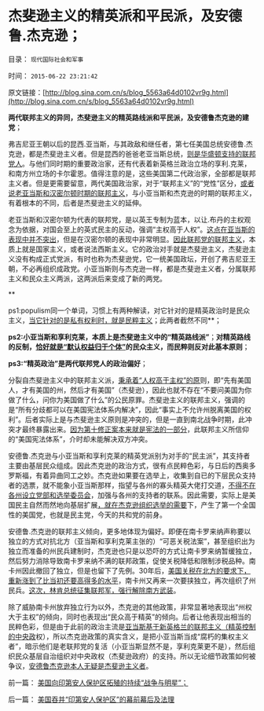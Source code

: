 # 杰斐逊主义的精英派和平民派，及安德鲁.杰克逊；

目录： `现代国际社会和军事` 

时间： `2015-06-22 23:21:42` 

原文链接：[http://blog.sina.com.cn/s/blog_5563a64d0102vr9g.html](http://blog.sina.com.cn/s/blog_5563a64d0102vr9g.html)

**两代联邦主义的异同，杰斐逊主义的精英路线派和平民派，及安德鲁杰克逊的建党**；

弗吉尼亚王朝以后的昆西.亚当斯，与其政敌和继任者，第七任美国总统安德鲁.杰克逊，都是杰斐逊主义者。但是昆西的爸爸老亚当斯总统，[则是华盛顿支持的联邦党人](../../../2015/4/11/《联邦党人文集》，美国的联邦党，联邦主义.md)。与他们同时期的重要政治家，还有代表着新英格兰政治立场的享利.克莱，和南方州立场的卡尔霍恩。值得注意的是，这些美国第二代政治家，全部都是联邦主义者。但是更需要留意，两代美国政治家，对于“联邦主义”的“党性”区分，[或者说老亚当斯和汉密尔顿时期的联邦主义](../../../2015/4/9/邹忌定律中的约翰.亚当斯的“专制，独裁”.md)，与小亚当斯和杰克逊的时期的联邦主义，有着根本的不同，后者是杰斐逊主义的延伸。

老亚当斯和汉密尔顿为代表的联邦党，是以英王专制为蓝本，以让.布丹的主权观念为依据，对国会至上的英式民主的反动，强调“主权高于人权”。[这点在亚当斯的表现中并不突出](../../../2015/4/11/专制独裁的暴政,是对民粹暴民“最不坏”的替代；.md)，但是在汉密尔顿的表现中非常明显。[因此联邦党的联邦主义](../../../2015/4/6/被视为暴君大老虎的亚当斯，失去华盛顿庇护的联邦党的四面楚歌；.md)，本质上就是国家主义，或者说法西斯主义。它的政治对手就是杰斐逊主义，杰斐逊主义没有构成正式党派，有时也称为杰斐逊党，它一统美国政坛，开创了弗吉尼亚王朝，不必再组织成政党。小亚当斯则与杰克逊一样，都是杰斐逊主义者，分属联邦主义和民众主义两派，这两派后来变成了新的两党。

**

ps1:populism同一个单词，习惯上有两种解读，对它针对的是精英政治时是民众主义，[当它针对的是私有权利时，就是民粹主义](../../../2009/9/24/为什么说民粹就是极左.md)；此两者截然不同**；

**ps2:小亚当斯和享利克莱，本质上是杰斐逊主义中的“精英路线派”**；**对精英路线的反制，[恰好就是“默认权益归于个体”](../../../2015/3/6/关键性的“人权断言：默认权益归于个体”.md)的民众主义，而民粹则反对此基本原则**；

**ps3:“精英政治”是两代联邦党人的政治偏好**；

分裂自杰斐逊主义中的联邦主义派，[秉承着“人权高于主权”的原](../../../2011/3/26/人权高于主权＝人权先于主权＝主权源于人权.md)则，即“先有美国人，才有美国的州，然后才有美国”（杰斐逊），因此也就不存在“不要问美国为你做了什么，问你为美国做了什么”的公民原罪。杰斐逊主义的联邦主义，强调的是“所有分歧都可以在美国宪法体系内解决”，因此“事实上不允许州脱离美国的权利”。后者实际上是与杰斐逊主义原则是冲突的，但是一直到南北战争时期，此冲突才最终暴露出来。[因为第十修正案本来就是宪法的一部分](../../../2012/7/2/愚昧的《人权宣言》不了解“默认归属权”.md)，此联邦主义所信仰的“美国宪法体系”，介时却未能解决双方冲突。

安德鲁.杰克逊与小亚当斯和享利克莱的精英党派别为对手的“民主派”，其支持者主要由基层民众组成。因此杰克逊的政治方式，很有点民粹色彩，与日后的西奥多罗斯福，有着异曲同工之妙。杰克逊如果要在选举上，收集到自已的下层民众支持者的选票，就不能象小亚当斯那样，指望与各州的寡头精英大佬打交道，[不得不在各州设立党部和选举委员会](../../../2011/5/14/美国不是多党制，美国政党组织形式.md)，加强与各州的支持者的联系。因此需要，实际上是美国民主自然而然地向基层扩展[，就在杰克逊组织选举的需要](../../../2011/5/20/美国总统搞腐败很困难；“党父”杰克逊总统.md)下，产生了第一个全国性的美国党，也就是民主党，今天的共和党的前身。

安德鲁.杰克逊的联邦主义倾向，更多地体现为偏好。即便在南卡罗来纳声称要以独立的方式对抗北方（亚当斯和享利克莱主张的）“可恶关税法案”，甚至组织出为独立而准备的州民兵建制时，杰克逊也只是以恐吓的方式让南卡罗来纳暂缓独立，然后努力消除导致南卡罗来纳不满的联邦政策，促使关税降低和限制涉税品种。南卡州因此撤回了独立，但是也留下了先例。30年后，[美国关税在北方的要求下，重新涨到了比当初还要高得多的水平](../../../2011/9/21/为什么美国南方奴隶主得到普遍的同情？.md)，南卡州又再来一次要挟独立，再次组织了州民兵。[这次，林肯总统征集联邦军，强行解除南方武装](../../../2011/5/7/林肯制造了美国联邦最危险的年代.md)。

除了威胁南卡州放弃独立行为以外，杰克逊的其他政策，非常显著地表现出“州权大于主权”的倾向，同时也表现出“民众高于精英”的倾向。后者让他表现出相当的民粹色彩，但是由于此前的政治主流是[亚当斯基于新英格兰的联邦主义（精英控制的中央政](../../../2011/5/28/英译汉的民主非常乱.md)权），所以杰克逊政策的真实含义，是把小亚当斯当成“腐朽的集权主义者”，暗示他们是老联邦党的复活（小亚当斯显然不是，享利克莱更不是），然后组织民众基层自治组织对中央政权（杰斐逊政府）的支持。所以无论细节政策如何被争议，[安德鲁杰克逊本人无疑是杰斐逊主义者](../../../2011/8/15/大英帝国的屈辱和印第安人的悲惨.md)。

前一篇： [美国向印第安人保护区拓殖的持续“战争与明星”；](../../../2015/6/24/美国向印第安人保护区拓殖的持续“战争与明星”；.md)

后一篇： [美国吞并“印第安人保护区”的幕前幕后及法理](../../../2015/6/17/美国吞并“印第安人保护区”的幕前幕后及法理.md)

